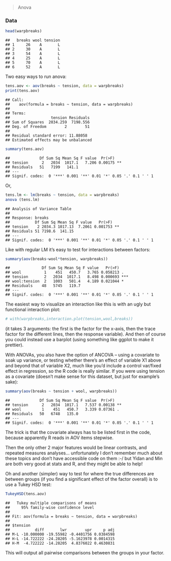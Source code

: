 > Anova


### Data


```r
head(warpbreaks)
```

```
##   breaks wool tension
## 1     26    A       L
## 2     30    A       L
## 3     54    A       L
## 4     25    A       L
## 5     70    A       L
## 6     52    A       L
```

Two easy ways to run anova:


```r
tens.aov <- aov(breaks ~ tension, data = warpbreaks)
print(tens.aov)
```

```
## Call:
##    aov(formula = breaks ~ tension, data = warpbreaks)
## 
## Terms:
##                  tension Residuals
## Sum of Squares  2034.259  7198.556
## Deg. of Freedom        2        51
## 
## Residual standard error: 11.88058
## Estimated effects may be unbalanced
```

```r
summary(tens.aov)
```

```
##             Df Sum Sq Mean Sq F value  Pr(>F)   
## tension      2   2034  1017.1   7.206 0.00175 **
## Residuals   51   7199   141.1                   
## ---
## Signif. codes:  0 '***' 0.001 '**' 0.01 '*' 0.05 '.' 0.1 ' ' 1
```

Or,


```r
tens.lm <- lm(breaks ~ tension, data = warpbreaks)
anova (tens.lm)
```

```
## Analysis of Variance Table
## 
## Response: breaks
##           Df Sum Sq Mean Sq F value   Pr(>F)   
## tension    2 2034.3 1017.13  7.2061 0.001753 **
## Residuals 51 7198.6  141.15                    
## ---
## Signif. codes:  0 '***' 0.001 '**' 0.01 '*' 0.05 '.' 0.1 ' ' 1
```

Like with regular LM it’s easy to test for interactions between factors:


```r
summary(aov(breaks~wool*tension, warpbreaks))
```

```
##              Df Sum Sq Mean Sq F value   Pr(>F)    
## wool          1    451   450.7   3.765 0.058213 .  
## tension       2   2034  1017.1   8.498 0.000693 ***
## wool:tension  2   1003   501.4   4.189 0.021044 *  
## Residuals    48   5745   119.7                     
## ---
## Signif. codes:  0 '***' 0.001 '**' 0.01 '*' 0.05 '.' 0.1 ' ' 1
```

The easiest way to visualize an interaction like this is with an ugly but functional interaction plot:


```r
# with(warpbreaks,interaction.plot(tension,wool,breaks))
```

(it takes 3 arguments: the first is the factor for the x-axis, then the trace factor for the different lines, then the response variable). And then of course you could instead use a barplot (using something like ggplot to make it prettier).

With ANOVAs, you also have the option of ANCOVA – using a covariate to soak up variance, or testing whether there’s an effect of variable X1 above and beyond that of variable X2, much like you’d include a control var/fixed effect in regression, so the R code is really similar. If you were using tension as a covariate (doesn’t make sense for this dataset, but just for example’s sake):


```r
summary(aov(breaks ~ tension + wool, warpbreaks))
```

```
##             Df Sum Sq Mean Sq F value  Pr(>F)   
## tension      2   2034  1017.1   7.537 0.00138 **
## wool         1    451   450.7   3.339 0.07361 . 
## Residuals   50   6748   135.0                   
## ---
## Signif. codes:  0 '***' 0.001 '**' 0.01 '*' 0.05 '.' 0.1 ' ' 1
```

The trick is that the covariate always has to be listed first in the code, because apparently R reads in AOV items stepwise.

Then the only other 2 major features would be linear contrasts, and repeated measures analyses… unfortunately I don’t remember much about these topics and don’t have accessible code on them  :-/ but Yidan and Min are both very good at stats and R, and they might be able to help!

Oh and another (simpler) way to test for where the true differences are between groups (if you find a significant effect of the factor overall) is to use a Tukey HSD test:


```r
TukeyHSD(tens.aov)
```

```
##   Tukey multiple comparisons of means
##     95% family-wise confidence level
## 
## Fit: aov(formula = breaks ~ tension, data = warpbreaks)
## 
## $tension
##           diff       lwr        upr     p adj
## M-L -10.000000 -19.55982 -0.4401756 0.0384598
## H-L -14.722222 -24.28205 -5.1623978 0.0014315
## H-M  -4.722222 -14.28205  4.8376022 0.4630831
```

This will output all pairwise comparisons between the groups in your factor.

